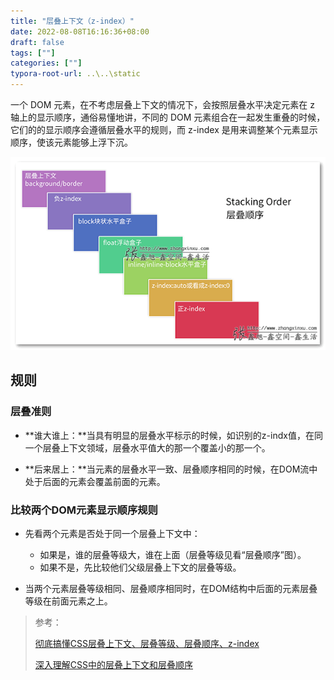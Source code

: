 ```yaml
---
title: "层叠上下文（z-index）"
date: 2022-08-08T16:16:36+08:00
draft: false
tags: [""]
categories: [""]
typora-root-url: ..\..\static
---
```


一个 DOM 元素，在不考虑层叠上下文的情况下，会按照层叠水平决定元素在 z 轴上的显示顺序，通俗易懂地讲，不同的 DOM 元素组合在一起发生重叠的时候，它们的的显示顺序会遵循层叠水平的规则，而 z-index 是用来调整某个元素显示顺序，使该元素能够上浮下沉。



![层叠顺序](/images/2016-01-07_223349.png)

## 规则

### 层叠准则

- **谁大谁上：**当具有明显的层叠水平标示的时候，如识别的z-indx值，在同一个层叠上下文领域，层叠水平值大的那一个覆盖小的那一个。

- **后来居上：**当元素的层叠水平一致、层叠顺序相同的时候，在DOM流中处于后面的元素会覆盖前面的元素。

### 比较两个DOM元素显示顺序规则

- 先看两个元素是否处于同一个层叠上下文中：   

  - 如果是，谁的层叠等级大，谁在上面（层叠等级见看“层叠顺序”图）。  
  - 如果不是，先比较他们父级层叠上下文的层叠等级。 
  
- 当两个元素层叠等级相同、层叠顺序相同时，在DOM结构中后面的元素层叠等级在前面元素之上。

  



> 参考：
>
> [彻底搞懂CSS层叠上下文、层叠等级、层叠顺序、z-index](https://juejin.cn/post/6844903667175260174)
>
> [深入理解CSS中的层叠上下文和层叠顺序](https://www.zhangxinxu.com/wordpress/2016/01/understand-css-stacking-context-order-z-index/?shrink=1)

